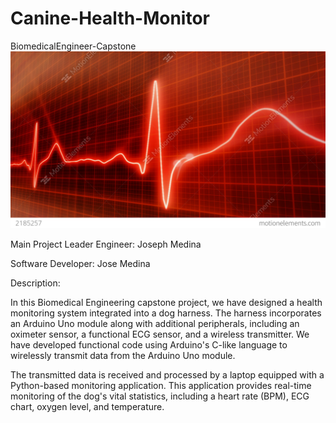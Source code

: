 # Canine-Health-Monitor
 BiomedicalEngineer-Capstone
![CHM](ECG.jpg)

Main Project Leader Engineer: Joseph Medina

Software Developer: Jose Medina

Description:

In this Biomedical Engineering capstone project, we have designed a health monitoring system integrated into a dog harness. The harness incorporates an Arduino Uno module along with additional peripherals, including an oximeter sensor, a functional ECG sensor, and a wireless transmitter. We have developed functional code using Arduino's C-like language to wirelessly transmit data from the Arduino Uno module.

The transmitted data is received and processed by a laptop equipped with a Python-based monitoring application. This application provides real-time monitoring of the dog's vital statistics, including a heart rate (BPM), ECG chart, oxygen level, and temperature.
